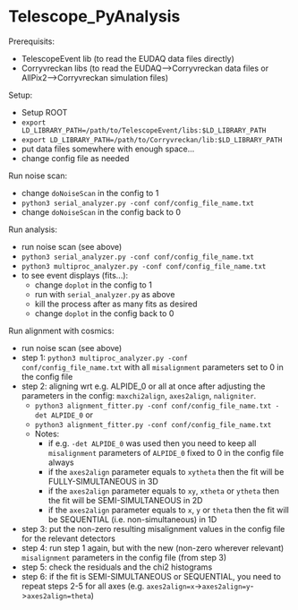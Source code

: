 # Telescope_PyAnalysis

Prerequisits:
- TelescopeEvent lib (to read the EUDAQ data files directly)
- Corryvreckan libs (to read the EUDAQ-->Corryvreckan data files or AllPix2-->Corryvreckan simulation files)

Setup:
- Setup ROOT
- `export LD_LIBRARY_PATH=/path/to/TelescopeEvent/libs:$LD_LIBRARY_PATH`
- `export LD_LIBRARY_PATH=/path/to/Corryvreckan/lib:$LD_LIBRARY_PATH`
- put data files somewhere with enough space...
- change config file as needed

Run noise scan:
- change `doNoiseScan` in the config to 1
- `python3 serial_analyzer.py -conf conf/config_file_name.txt`
- change `doNoiseScan` in the config back to 0

Run analysis:
- run noise scan (see above)
- `python3 serial_analyzer.py -conf conf/config_file_name.txt`
- `python3 multiproc_analyzer.py -conf conf/config_file_name.txt`
- to see event displays (fits...):
  - change `doplot` in the config to 1
  - run with `serial_analyzer.py` as above
  - kill the process after as many fits as desired
  - change `doplot` in the config back to 0

Run alignment with cosmics:
- run noise scan (see above)
- step 1: `python3 multiproc_analyzer.py -conf conf/config_file_name.txt` with all `misalignment` parameters set to 0 in the config file
- step 2: aligning wrt e.g. ALPIDE_0 or all at once after adjusting the parameters in the config: `maxchi2align`, `axes2align`, `naligniter`.
  - `python3 alignment_fitter.py -conf conf/config_file_name.txt -det ALPIDE_0` or
  - `python3 alignment_fitter.py -conf conf/config_file_name.txt`
  - Notes:
    - if e.g. `-det ALPIDE_0` was used then you need to keep all `misalignment` parameters of `ALPIDE_0` fixed to 0 in the config file always
    - if the `axes2align` parameter equals to `xytheta` then the fit will be FULLY-SIMULTANEOUS in 3D
    - if the `axes2align` parameter equals to `xy`, `xtheta` or `ytheta` then the fit will be SEMI-SIMULTANEOUS in 2D
    - if the `axes2align` parameter equals to `x`, `y` or `theta` then the fit will be SEQUENTIAL (i.e. non-simultaneous) in 1D
- step 3: put the non-zero resulting misalignment values in the config file for the relevant detectors
- step 4: run step 1 again, but with the new (non-zero wherever relevant) `misalignment` parameters in the config file (from step 3)
- step 5: check the residuals and the chi2 histograms
- step 6: if the fit is SEMI-SIMULTANEOUS or SEQUENTIAL, you need to repeat steps 2-5 for all axes (e.g. `axes2align=x`->`axes2align=y`->`axes2align=theta`)
